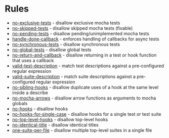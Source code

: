 # Rules

* [no-exclusive-tests](no-exclusive-tests.md) - disallow exclusive mocha tests
* [no-skipped-tests](no-skipped-tests.md) - disallow skipped mocha tests (fixable)
* [no-pending-tests](no-pending-tests.md) - disallow pending/unimplemented mocha tests
* [handle-done-callback](handle-done-callback.md) - enforces handling of callbacks for async tests
* [no-synchronous-tests](no-synchronous-tests.md) - disallow synchronous tests
* [no-global-tests](no-global-tests.md) - disallow global tests
* [no-return-and-callback](no-return-and-callback.md) - disallow returning in a test or hook function that uses a callback
* [valid-test-description](valid-test-description.md) - match test descriptions against a pre-configured regular expression
* [valid-suite-description](valid-suite-description.md) - match suite descriptions against a pre-configured regular expression
* [no-sibling-hooks](no-sibling-hooks.md) - disallow duplicate uses of a hook at the same level inside a describe
* [no-mocha-arrows](no-mocha-arrows.md) - disallow arrow functions as arguments to mocha globals
* [no-hooks](no-hooks.md) - disallow hooks
* [no-hooks-for-single-case](no-hooks-for-single-case.md) - disallow hooks for a single test or test suite
* [no-top-level-hooks](no-top-level-hooks.md) - disallow top-level hooks
* [no-identical-title](no-identical-title.md) - disallow identical titles
* [one-suite-per-file](one-suite-per-file.md) - disallow multiple top-level suites in a single file
